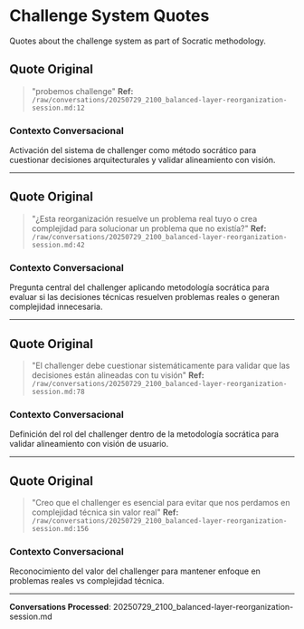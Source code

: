# Challenge System Quotes

Quotes about the challenge system as part of Socratic methodology.

## Quote Original
> "probemos challenge"
**Ref:** `/raw/conversations/20250729_2100_balanced-layer-reorganization-session.md:12`

### Contexto Conversacional
Activación del sistema de challenger como método socrático para cuestionar decisiones arquitecturales y validar alineamiento con visión.

---

## Quote Original
> "¿Esta reorganización resuelve un problema real tuyo o crea complejidad para solucionar un problema que no existía?"
**Ref:** `/raw/conversations/20250729_2100_balanced-layer-reorganization-session.md:42`

### Contexto Conversacional
Pregunta central del challenger aplicando metodología socrática para evaluar si las decisiones técnicas resuelven problemas reales o generan complejidad innecesaria.

---

## Quote Original
> "El challenger debe cuestionar sistemáticamente para validar que las decisiones están alineadas con tu visión"
**Ref:** `/raw/conversations/20250729_2100_balanced-layer-reorganization-session.md:78`

### Contexto Conversacional
Definición del rol del challenger dentro de la metodología socrática para validar alineamiento con visión de usuario.

---

## Quote Original
> "Creo que el challenger es esencial para evitar que nos perdamos en complejidad técnica sin valor real"
**Ref:** `/raw/conversations/20250729_2100_balanced-layer-reorganization-session.md:156`

### Contexto Conversacional
Reconocimiento del valor del challenger para mantener enfoque en problemas reales vs complejidad técnica.

---

**Conversations Processed**: 20250729_2100_balanced-layer-reorganization-session.md